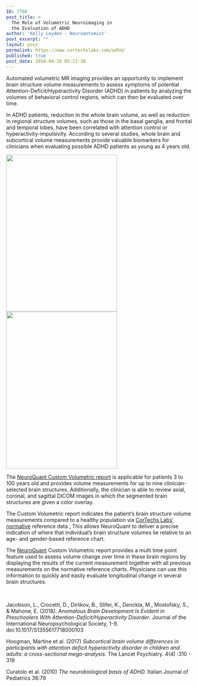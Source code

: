 ```yaml
---
ID: 7798
post_title: >
  The Role of Volumetric Neuroimaging in
  the Evaluation of ADHD
author: 'Kelly Leyden - Neuroantomist'
post_excerpt: ""
layout: post
permalink: https://www.cortechslabs.com/adhd/
published: true
post_date: 2018-04-26 05:21:38
---
```

Automated volumetric MR imaging provides an opportunity to implement brain structure volume measurements to assess symptoms of potential Attention-Deficit/Hyperactivity Disorder (ADHD) in patients by analyzing the volumes of behavioral control regions, which can then be evaluated over time.

In ADHD patients, reduction in the whole brain volume, as well as reduction in regional structure volumes, such as those in the basal ganglia, and frontal and temporal lobes, have been correlated with attention control or hyperactivity-impulsivity. According to several studies, whole brain and subcortical volume measurements provide valuable biomarkers for clinicians when evaluating possible ADHD patients as young as 4 years old.

<img class="alignnone wp-image-7800" src="https://www.cortechslabs.com/wp-content/uploads/2018/04/ADHD-example__CustomReport_Page_1.png" alt="" width="300" height="424" /> <img class="alignnone wp-image-7801" src="https://www.cortechslabs.com/wp-content/uploads/2018/04/ADHD-example__CustomReport_Page_2.png" alt="" width="300" height="424" />

The <a href="https://www.cortechslabs.com/neuroquant/custom/">NeuroQuant Custom Volumetric report</a> is applicable for patients 3 to 100 years old and provides volume measurements for up to nine clinician-selected brain structures. Additionally, the clinician is able to review axial, coronal, and sagittal DICOM images in which the segmented brain structures are given a color overlay.

The Custom Volumetric report indicates the patient’s brain structure volume measurements compared to a healthy population via <a href="https://www.cortechslabs.com/whitepapers/">CorTechs Labs’ normative</a> reference data <a href="http://offers.cortechslabs.com/normativedatabase">.</a> This allows NeuroQuant to deliver a precise indication of where that individual’s brain structure volumes lie relative to an age- and gender-based reference chart.

The <a href="https://www.cortechslabs.com/neuroquant">NeuroQuant</a> Custom Volumetric report provides a multi time point feature used to assess volume change over time in these brain regions by displaying the results of the current measurement together with all previous measurements on the normative reference charts. Physicians can use this information to quickly and easily evaluate longitudinal change in several brain structures.

&nbsp;

Jacobson, L., Crocetti, D., Dirlikov, B., Slifer, K., Denckla, M., Mostofsky, S., &amp; Mahone, E. (2018<em>). Anomalous Brain Development Is Evident in Preschoolers With Attention-Deficit/Hyperactivity Disorder</em>. Journal of the International Neuropsychological Society, 1-9. doi:10.1017/S1355617718000103

Hoogman, Martine et al. (2017) <em>Subcortical brain volume differences in participants with attention deficit hyperactivity disorder in children and adults: a cross-sectional mega-analysis. </em>The Lancet Psychiatry. 4(4) :310 - 319

Curatolo et al. (2010) <em>The neurobiological basis of ADHD.</em> Italian Journal of Pediatrics 36:79